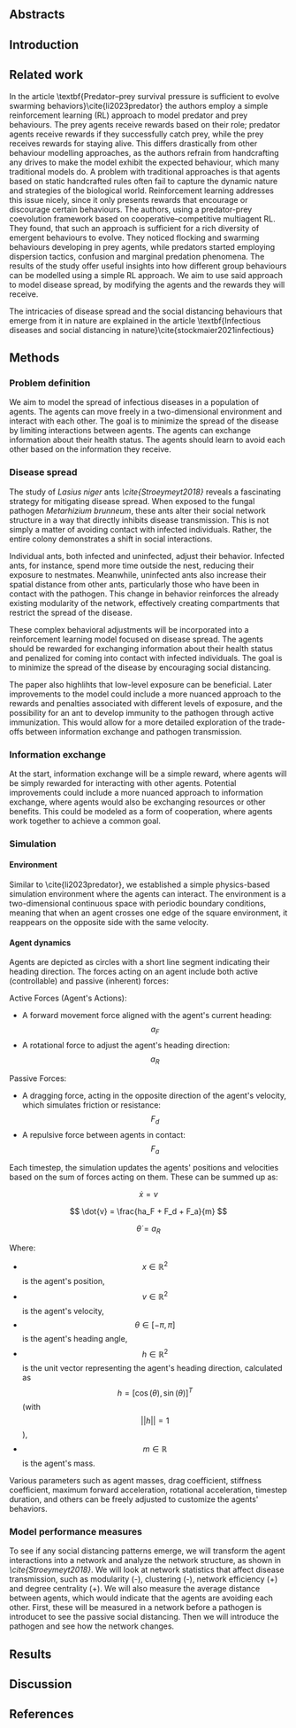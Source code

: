 
## Abstracts

## Introduction

## Related work

In the article \textbf{Predator–prey survival pressure is sufficient to evolve swarming behaviors}\cite{li2023predator} the authors employ a simple reinforcement learning (RL) approach to model predator and prey behaviours. The prey agents receive rewards based on their role; predator agents receive rewards if they successfully catch prey, while the prey receives rewards for staying alive. This differs drastically from other behaviour modelling approaches, as the authors refrain from handcrafting any drives to make the model exhibit the expected behaviour, which many traditional models do. A problem with traditional approaches is that agents based on static handcrafted rules often fail to capture the dynamic nature and strategies of the biological world. Reinforcement learning addresses this issue nicely, since it only presents rewards that encourage or discourage certain behaviours. The authors, using a predator-prey coevolution framework based on cooperative–competitive multiagent RL. They found, that such an approach is sufficient for a rich diversity of emergent behaviours to evolve. They noticed flocking and swarming behaviours developing in prey agents, while predators started employing dispersion tactics, confusion and marginal predation phenomena. The results of the study offer useful insights into how different group behaviours can be modelled using a simple RL approach. We aim to use said approach to model disease spread, by modifying the agents and the rewards they will receive.

The intricacies of disease spread and the social distancing behaviours that emerge from it in nature are explained in the article \textbf{Infectious diseases and social distancing in nature}\cite{stockmaier2021infectious}

## Methods

### Problem definition
We aim to model the spread of infectious diseases in a population of agents. The agents can move freely in a two-dimensional environment and interact with each other. The goal is to minimize the spread of the disease by limiting interactions between agents. The agents can exchange information about their health status. The agents should learn to avoid each other based on the information they receive.

### Disease spread
The study of *Lasius niger* ants *\cite{Stroeymeyt2018}* reveals a fascinating strategy for mitigating disease spread. When exposed to the fungal pathogen *Metarhizium brunneum*, these ants alter their social network structure in a way that directly inhibits disease transmission. This is not simply a matter of avoiding contact with infected individuals. Rather, the entire colony demonstrates a shift in social interactions.

Individual ants, both infected and uninfected, adjust their behavior. Infected ants, for instance, spend more time outside the nest, reducing their exposure to nestmates. Meanwhile, uninfected ants also increase their spatial distance from other ants, particularly those who have been in contact with the pathogen. This change in behavior reinforces the already existing modularity of the network, effectively creating compartments that restrict the spread of the disease.

These complex behavioral adjustments will be incorporated into a reinforcement learning model focused on disease spread. The agents should be rewarded for exchanging information about their health status and penalized for coming into contact with infected individuals. The goal is to minimize the spread of the disease by encouraging social distancing.

The paper also highlihts that low-level exposure can be beneficial. Later improvements to the model could include a more nuanced approach to the rewards and penalties associated with different levels of exposure, and the possibility for an ant to develop immunity to the pathogen through active immunization. This would allow for a more detailed exploration of the trade-offs between information exchange and pathogen transmission.

### Information exchange
At the start, information exchange will be a simple reward, where agents will be simply rewarded for interacting with other agents. Potential improvements could include a more nuanced approach to information exchange, where agents would also be exchanging resources or other benefits. This could be modeled as a form of cooperation, where agents work together to achieve a common goal.

### Simulation  

#### Environment
Similar to \cite{li2023predator}, we established a simple physics-based simulation environment where the agents can interact. The environment is a two-dimensional continuous space with periodic boundary conditions, meaning that when an agent crosses one edge of the square environment, it reappears on the opposite side with the same velocity.

#### Agent dynamics
Agents are depicted as circles with a short line segment indicating their heading direction. The forces acting on an agent include both active (controllable) and passive (inherent) forces:

Active Forces (Agent's Actions):
- A forward movement force aligned with the agent's current heading: $$a_F$$
- A rotational force to adjust the agent's heading direction: $$a_R$$

Passive Forces:
- A dragging force, acting in the opposite direction of the agent's velocity, which simulates friction or resistance: $$F_d$$
- A repulsive force between agents in contact: $$F_a$$

Each timestep, the simulation updates the agents' positions and velocities based on the sum of forces acting on them. These can be summed up as:

$$
\dot{x} = v
$$  

$$
\dot{v} = \frac{ha_F + F_d + F_a}{m}
$$  

$$
\dot{\theta} = a_R
$$  

Where:
- $$x \in \mathbb{R}^2$$ is the agent's position,
- $$v \in \mathbb{R}^2$$ is the agent's velocity,
- $$\theta \in [-\pi, \pi]$$ is the agent's heading angle,
- $$h \in \mathbb{R}^2$$ is the unit vector representing the agent's heading direction, calculated as $$h = [\cos(\theta), \sin(\theta)]^T$$ (with $$||h|| = 1$$),
- $$m \in \mathbb{R}$$ is the agent's mass.

Various parameters such as agent masses, drag coefficient, stiffness coefficient, maximum forward acceleration, rotational acceleration, timestep duration, and others can be freely adjusted to customize the agents' behaviors.


### Model performance measures
To see if any social distancing patterns emerge, we will transform the agent interactions into a network and analyze the network structure, as shown in *\cite{Stroeymeyt2018}*. We will look at network statistics that affect disease transmission, such as modularity (-), clustering (-), network efficiency (+) and degree centrality (+). We will also measure the average distance between agents, which would indicate that the agents are avoiding each other. First, these will be measured in a network before a pathogen is introducet to see the passive social distancing. Then we will introduce the pathogen and see how the network changes.

## Results

## Discussion

## References
